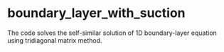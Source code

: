 # boundary_layer_with_suction
The code solves the self-similar solution of 1D boundary-layer equation using tridiagonal matrix method.
